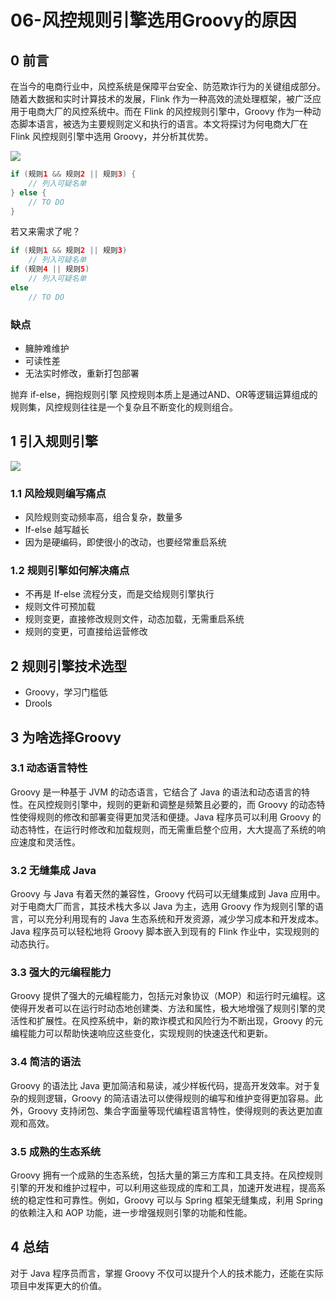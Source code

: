 # 06-风控规则引擎选用Groovy的原因

## 0 前言

在当今的电商行业中，风控系统是保障平台安全、防范欺诈行为的关键组成部分。随着大数据和实时计算技术的发展，Flink 作为一种高效的流处理框架，被广泛应用于电商大厂的风控系统中。而在 Flink 的风控规则引擎中，Groovy 作为一种动态脚本语言，被选为主要规则定义和执行的语言。本文将探讨为何电商大厂在 Flink 风控规则引擎中选用 Groovy，并分析其优势。

![](https://my-img.javaedge.com.cn/javaedge-blog/2024/08/dba655c27228f5252bf2493f6e068ac2.png)

```groovy
if (规则1 && 规则2 || 规则3) {
    // 列入可疑名单
} else {
    // TO DO
}
```

若又来需求了呢？

```groovy
if (规则1 && 规则2 || 规则3)
    // 列入可疑名单
if (规则4 || 规则5)
    // 列入可疑名单
else
    // TO DO
```

### 缺点

- 臃肿难维护
- 可读性差
- 无法实时修改，重新打包部署



抛弃 if-else，拥抱规则引擎
风控规则本质上是通过AND、OR等逻辑运算组成的规则集，风控规则往往是一个复杂且不断变化的规则组合。

## 1 引入规则引擎



![](https://my-img.javaedge.com.cn/javaedge-blog/2024/08/fd8a39e7d704dc87e2210a0c77f217c3.png)

### 1.1 风险规则编写痛点

- 风险规则变动频率高，组合复杂，数量多
- If-else 越写越长
- 因为是硬编码，即使很小的改动，也要经常重启系统

### 1.2 规则引擎如何解决痛点

- 不再是 If-else 流程分支，而是交给规则引擎执行
- 规则文件可预加载
- 规则变更，直接修改规则文件，动态加载，无需重启系统
- 规则的变更，可直接给运营修改

## 2 规则引擎技术选型

- Groovy，学习门槛低
- Drools

## 3 为啥选择Groovy

### 3.1 动态语言特性

Groovy 是一种基于 JVM 的动态语言，它结合了 Java 的语法和动态语言的特性。在风控规则引擎中，规则的更新和调整是频繁且必要的，而 Groovy 的动态特性使得规则的修改和部署变得更加灵活和便捷。Java 程序员可以利用 Groovy 的动态特性，在运行时修改和加载规则，而无需重启整个应用，大大提高了系统的响应速度和灵活性。

### 3.2 无缝集成 Java

Groovy 与 Java 有着天然的兼容性，Groovy 代码可以无缝集成到 Java 应用中。对于电商大厂而言，其技术栈大多以 Java 为主，选用 Groovy 作为规则引擎的语言，可以充分利用现有的 Java 生态系统和开发资源，减少学习成本和开发成本。Java 程序员可以轻松地将 Groovy 脚本嵌入到现有的 Flink 作业中，实现规则的动态执行。

### 3.3 强大的元编程能力

Groovy 提供了强大的元编程能力，包括元对象协议（MOP）和运行时元编程。这使得开发者可以在运行时动态地创建类、方法和属性，极大地增强了规则引擎的灵活性和扩展性。在风控系统中，新的欺诈模式和风险行为不断出现，Groovy 的元编程能力可以帮助快速响应这些变化，实现规则的快速迭代和更新。

### 3.4 简洁的语法

Groovy 的语法比 Java 更加简洁和易读，减少样板代码，提高开发效率。对于复杂的规则逻辑，Groovy 的简洁语法可以使得规则的编写和维护变得更加容易。此外，Groovy 支持闭包、集合字面量等现代编程语言特性，使得规则的表达更加直观和高效。

### 3.5 成熟的生态系统

Groovy 拥有一个成熟的生态系统，包括大量的第三方库和工具支持。在风控规则引擎的开发和维护过程中，可以利用这些现成的库和工具，加速开发进程，提高系统的稳定性和可靠性。例如，Groovy 可以与 Spring 框架无缝集成，利用 Spring 的依赖注入和 AOP 功能，进一步增强规则引擎的功能和性能。

## 4 总结

对于 Java 程序员而言，掌握 Groovy 不仅可以提升个人的技术能力，还能在实际项目中发挥更大的价值。